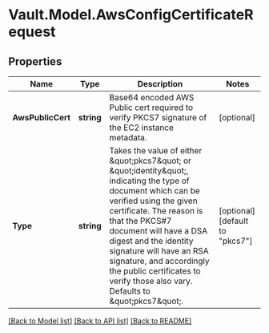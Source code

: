 # Vault.Model.AwsConfigCertificateRequest

## Properties

Name | Type | Description | Notes
------------ | ------------- | ------------- | -------------
**AwsPublicCert** | **string** | Base64 encoded AWS Public cert required to verify PKCS7 signature of the EC2 instance metadata. | [optional] 
**Type** | **string** | Takes the value of either \&quot;pkcs7\&quot; or \&quot;identity\&quot;, indicating the type of document which can be verified using the given certificate. The reason is that the PKCS#7 document will have a DSA digest and the identity signature will have an RSA signature, and accordingly the public certificates to verify those also vary. Defaults to \&quot;pkcs7\&quot;. | [optional] [default to "pkcs7"]

[[Back to Model list]](../README.md#documentation-for-models) [[Back to API list]](../README.md#documentation-for-api-endpoints) [[Back to README]](../README.md)

